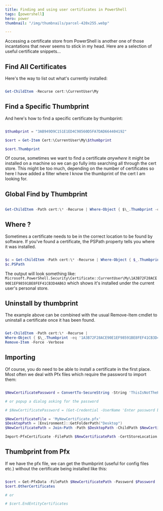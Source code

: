 ```yaml
---
title: Finding and using user certificates in PowerShell
tags: [powershell]
hero: power
thumbnail: "/img/thumbnails/parcel-420x255.webp"

---
```


Accessing a certificate store from PowerShell is another one of those incantations that never
seems to stick in my head. Here are a selection of useful certificate snippets...

## Find All Certificates

Here's the way to list out what's currently installed:

```powershell

Get-ChildItem -Recurse cert:\CurrentUser\My

```

## Find a Specific Thumbprint

And here's how to find a specific certificate by thumbprint:

```powershell

$thumbprint = "3AB949D9C151E1ED4C98560D5FA7DAD664404192"

$cert = Get-Item Cert:\CurrentUser\My\$thumbprint

$cert.Thumbprint

```

Of course, sometimes we want to find a certificate _anywhere_ it might be installed on a machine so we can go fully into
searching all through the cert store. This might be too much, depending on the number of certificates so here I have added
a filter where I know the thumbprint of the cert I am looking for.

## Global Find by Thumbprint

```powershell

Get-ChildItem -Path cert:\* -Recurse | Where-Object { $\_.Thumbprint -eq '1A3B72F28ACE90E1EF98591BE8FEF41CB3D4AB63' }

```

## Where ?

Sometimes a certificate needs to be in the correct location to be found by software. If you've found a certificate, the PSPath
property tells you where it was installed.

```powershell

$c = Get-ChildItem -Path cert:\* -Recurse | Where-Object { $_.Thumbprint -eq '1A3B72F28ACE90E1EF98591BE8FEF41CB3D4AB63' }
$c.PSPath

```

The output will look something like: `Microsoft.PowerShell.Security\Certificate::CurrentUser\My\1A3B72F28ACE90E1EF98591BE8FEF41CB3D4AB63`
which shows it's installed under the current user's personal store.

## Uninstall by thumbprint

The example above can be combined with the usual Remove-Item cmdlet to uninstall a certificate once it has been found.

```powershell

Get-ChildItem -Path cert:\* -Recurse |
Where-Object { $\_.Thumbprint -eq '1A3B72F28ACE90E1EF98591BE8FEF41CB3D4AB63' } |
Remove-Item -Force -Verbose

```

## Importing

Of course, you do need to be able to install a certificate in the first place. Most often we deal with Pfx files which require
the password to import them:

```powershell

$NewCertificatePassword = ConvertTo-SecureString -String 'ThisIsNotThePassword' -Force -AsPlainText

# or popup a dialog asking for the password

# $NewCertificatePassword = (Get-Credential -UserName 'Enter password below' -Message 'Enter password below').Password

$NewCertificateFile = 'MyNewCertificate.pfx'
$DesktopPath = [Environment]::GetFolderPath("Desktop")
$NewCertificatePath = Join-Path -Path $DesktopPath -ChildPath $NewCertificateFile

Import-PfxCertificate -FilePath $NewCertificatePath -CertStoreLocation 'Cert:\CurrentUser\My' -Password $NewCertificatePassword -Verbose

```

## Thumbprint from Pfx

If we have the pfx file, we can get the thumbprint (useful for config files etc.) without the certificate being installed like this:

```powershell

$cert = Get-PfxData -FilePath $NewCertificatePath -Password $Password
$cert.OtherCertificates

# or

# $cert.EndEntityCertificates

```
